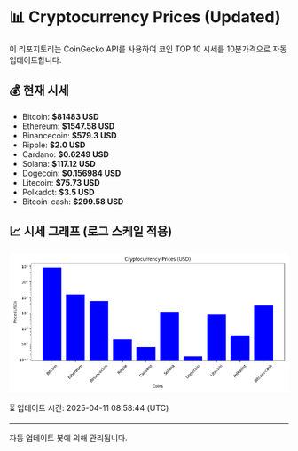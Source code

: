 
# 📊 Cryptocurrency Prices (Updated)

이 리포지토리는 CoinGecko API를 사용하여 코인 TOP 10 시세를 10분가격으로 자동 업데이트합니다.

## 💰 현재 시세
- Bitcoin: **$81483 USD**
- Ethereum: **$1547.58 USD**
- Binancecoin: **$579.3 USD**
- Ripple: **$2.0 USD**
- Cardano: **$0.6249 USD**
- Solana: **$117.12 USD**
- Dogecoin: **$0.156984 USD**
- Litecoin: **$75.73 USD**
- Polkadot: **$3.5 USD**
- Bitcoin-cash: **$299.58 USD**

## 📈 시세 그래프 (로그 스케일 적용)
![Crypto Prices](crypto_prices.png)

⏳ 업데이트 시간: 2025-04-11 08:58:44 (UTC)

---
자동 업데이트 봇에 의해 관리됩니다.
